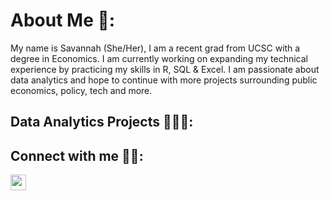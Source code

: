 <h1>  About Me 🙂:</h1>
     My name is Savannah (She/Her), I am a recent grad from UCSC with a degree in Economics.  I am currently working on expanding my technical experience by practicing my skills in R, SQL & Excel.  I am passionate about data analytics and hope to continue with more projects surrounding public economics, policy, tech and more.   

<h2>  Data Analytics Projects 👩🏻‍💻:</h2>



<h2>  Connect with me 🤳🏼:</h2>

<a href="www.linkedin.com/in/savannah-r-linkpage"><img src="https://cdn.jsdelivr.net/npm/simple-icons@v3/icons/linkedin.svg" width="25px" >
</a>



